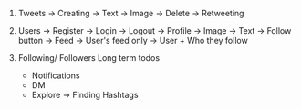 1. Tweets
    -> Creating
        -> Text
        -> Image
    -> Delete
    -> Retweeting

2. Users
    -> Register
    -> Login
    -> Logout
    -> Profile
        -> Image
        -> Text
        -> Follow button
    -> Feed
        -> User's feed only
        -> User + Who they follow


3. Following/ Followers
    Long term todos
    - Notifications
    - DM
    - Explore -> Finding Hashtags